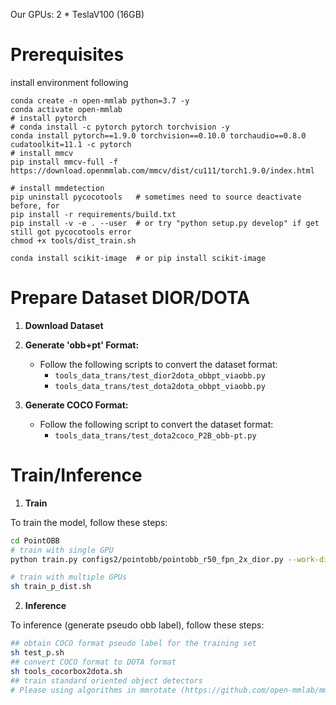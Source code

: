 Our GPUs: 2 * TeslaV100 (16GB)

# Prerequisites
install environment following
```shell script
conda create -n open-mmlab python=3.7 -y
conda activate open-mmlab
# install pytorch
# conda install -c pytorch pytorch torchvision -y
conda install pytorch==1.9.0 torchvision==0.10.0 torchaudio==0.8.0 cudatoolkit=11.1 -c pytorch
# install mmcv
pip install mmcv-full -f https://download.openmmlab.com/mmcv/dist/cu111/torch1.9.0/index.html

# install mmdetection
pip uninstall pycocotools   # sometimes need to source deactivate before, for 
pip install -r requirements/build.txt
pip install -v -e . --user  # or try "python setup.py develop" if get still got pycocotools error
chmod +x tools/dist_train.sh
```

```shell script
conda install scikit-image  # or pip install scikit-image
```


# Prepare Dataset DIOR/DOTA

1. **Download Dataset**

2. **Generate 'obb+pt' Format:**

   - Follow the following scripts to convert the dataset format:
     - `tools_data_trans/test_dior2dota_obbpt_viaobb.py`
     - `tools_data_trans/test_dota2dota_obbpt_viaobb.py`

3. **Generate COCO Format:**

   - Follow the following script to convert the dataset format:
     - `tools_data_trans/test_dota2coco_P2B_obb-pt.py`


# Train/Inference

1. **Train**

To train the model, follow these steps:

```bash
cd PointOBB
# train with single GPU
python train.py configs2/pointobb/pointobb_r50_fpn_2x_dior.py --work-dir xxx/work_dir/pointobb_r50_fpn_2x_dior --cfg-options evaluation.save_result_file='xxx/work_dir/pointobb_r50_fpn_2x_dota10_dist/pseudo_obb_result.json'

# train with multiple GPUs
sh train_p_dist.sh
```

2. **Inference** 
  
To inference (generate pseudo obb label), follow these steps:
```bash
## obtain COCO format pseudo label for the training set
sh test_p.sh
## convert COCO format to DOTA format 
sh tools_cocorbox2dota.sh
## train standard oriented object detectors
# Please using algorithms in mmrotate (https://github.com/open-mmlab/mmrotate)
```






